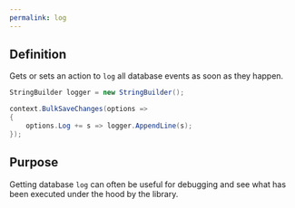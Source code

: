 ```yaml
---
permalink: log
---
```


## Definition
Gets or sets an action to `log` all database events as soon as they happen.


```csharp
StringBuilder logger = new StringBuilder();

context.BulkSaveChanges(options =>
{
	options.Log += s => logger.AppendLine(s);
});
```

## Purpose
Getting database `log` can often be useful for debugging and see what has been executed under the hood by the library.